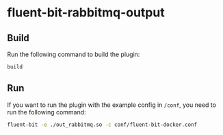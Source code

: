 # fluent-bit-rabbitmq-output

## Build

Run the following command to build the plugin:
``` bash
build
```

## Run
If you want to run the plugin with the example config in `/conf`, you need to run the following command:
```bash
fluent-bit -e ./out_rabbitmq.so -c conf/fluent-bit-docker.conf
```
